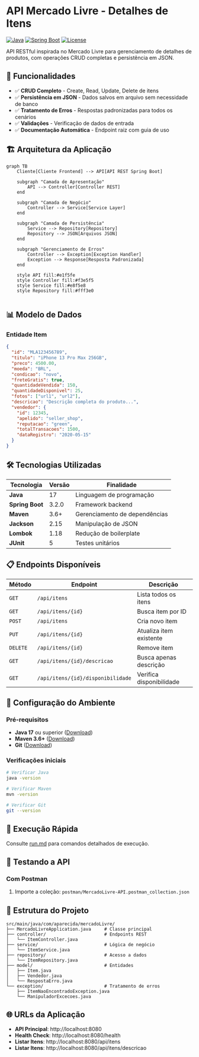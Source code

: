#  API Mercado Livre - Detalhes de Itens

[![Java](https://img.shields.io/badge/Java-17-blue)](https://java.com)
[![Spring Boot](https://img.shields.io/badge/Spring_Boot-3.2-green)](https://spring.io/projects/spring-boot)
[![License](https://img.shields.io/badge/License-MIT-yellow)](LICENSE)

API RESTful inspirada no Mercado Livre para gerenciamento de detalhes de produtos, com operações CRUD completas e persistência em JSON.

## 🎯 Funcionalidades

- ✅ **CRUD Completo** - Create, Read, Update, Delete de itens
- ✅ **Persistência em JSON** - Dados salvos em arquivo sem necessidade de banco
- ✅ **Tratamento de Erros** - Respostas padronizadas para todos os cenários
- ✅ **Validações** - Verificação de dados de entrada
- ✅ **Documentação Automática** - Endpoint raiz com guia de uso

## 🏗️ Arquitetura da Aplicação

```mermaid
graph TB
    Cliente[Cliente Frontend] --> API[API REST Spring Boot]
    
    subgraph "Camada de Apresentação"
        API --> Controller[Controller REST]
    end
    
    subgraph "Camada de Negócio"
        Controller --> Service[Service Layer]
    end
    
    subgraph "Camada de Persistência"
        Service --> Repository[Repository]
        Repository --> JSON[Arquivos JSON]
    end
    
    subgraph "Gerenciamento de Erros"
        Controller --> Exception[Exception Handler]
        Exception --> Response[Resposta Padronizada]
    end
    
    style API fill:#e1f5fe
    style Controller fill:#f3e5f5
    style Service fill:#e8f5e8
    style Repository fill:#fff3e0


```

## 📊 Modelo de Dados

### Entidade Item

```JSON
{
  "id": "MLA123456789",
  "titulo": "iPhone 13 Pro Max 256GB",
  "preco": 4500.00,
  "moeda": "BRL",
  "condicao": "novo",
  "freteGratis": true,
  "quantidadeVendida": 150,
  "quantidadeDisponivel": 25,
  "fotos": ["url1", "url2"],
  "descricao": "Descrição completa do produto...",
  "vendedor": {
    "id": 12345,
    "apelido": "seller_shop",
    "reputacao": "green",
    "totalTransacoes": 1500,
    "dataRegistro": "2020-05-15"
  }
}
```

## 🛠️ Tecnologias Utilizadas

| Tecnologia | Versão | Finalidade |
|------------|---------|------------|
| **Java** | 17 | Linguagem de programação |
| **Spring Boot** | 3.2.0 | Framework backend |
| **Maven** | 3.6+ | Gerenciamento de dependências |
| **Jackson** | 2.15 | Manipulação de JSON |
| **Lombok** | 1.18 | Redução de boilerplate |
| **JUnit** | 5 | Testes unitários |

## 📋 Endpoints Disponíveis

| Método | Endpoint | Descrição |
|--------|----------|-----------|
| `GET` | `/api/itens` | Lista todos os itens |
| `GET` | `/api/itens/{id}` | Busca item por ID |
| `POST` | `/api/itens` | Cria novo item |
| `PUT` | `/api/itens/{id}` | Atualiza item existente |
| `DELETE` | `/api/itens/{id}` | Remove item |
| `GET` | `/api/itens/{id}/descricao` | Busca apenas descrição |
| `GET` | `/api/itens/{id}/disponibilidade` | Verifica disponibilidade |

## 🔧 Configuração do Ambiente

### Pré-requisitos
- **Java 17** ou superior ([Download](https://adoptium.net/))
- **Maven 3.6+** ([Download](https://maven.apache.org/))
- **Git** ([Download](https://git-scm.com/))

### Verificações iniciais
```bash
# Verificar Java
java -version

# Verificar Maven
mvn -version

# Verificar Git
git --version
```

## 🚀 Execução Rápida

Consulte [run.md](run.md) para comandos detalhados de execução.

## 🧪 Testando a API

### Com Postman
1. Importe a coleção: `postman/MercadoLivre-API.postman_collection.json`


## 📝 Estrutura do Projeto

```
src/main/java/com/aparecida/mercadoLivre/
├── MercadoLivreApplication.java     # Classe principal
├── controller/                      # Endpoints REST
│   └── ItemController.java
├── service/                         # Lógica de negócio
│   └── ItemService.java
├── repository/                      # Acesso a dados
│   └── ItemRepository.java
├── model/                           # Entidades
│   ├── Item.java
│   ├── Vendedor.java
│   └── RespostaErro.java
└── exception/                       # Tratamento de erros
    ├── ItemNaoEncontradoException.java
    └── ManipuladorExcecoes.java
```


## 🌐 URLs da Aplicação

- **API Principal**: http://localhost:8080
- **Health Check**: http://localhost:8080/health
- **Listar Itens**: http://localhost:8080/api/itens
- **Listar Itens**: http://localhost:8080/api/itens/descricao

